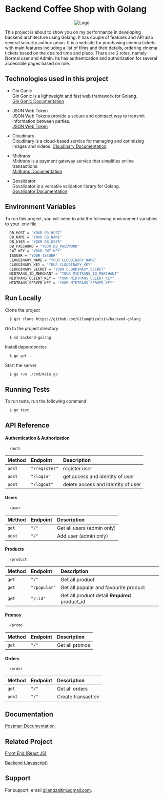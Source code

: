 # Backend Coffee Shop with Golang

<div align="center">
  <img src="https://res.cloudinary.com/doncmmfaa/image/upload/v1705476586/samples/Frame_13_ksk8wi.png" alt="Logo" />
</div>

This project is about to show you on my performance in developing backend architecture using Golang. It has couple of features and API also several security authorization. It is a website for purchasing cinema tickets with main features including a list of films and their details, ordering cinema tickets based on the desired time and place. There are 2 roles, namely Normal user and Admin. Its has authentication and authorization for several accessible pages based on role.

## Technologies used in this project

- Gin Gonic \
  Gin Gonic is a lightweight and fast web framework for Golang. \
  [Gin Gonic Documentation](https://pkg.go.dev/github.com/gin-gonic/gin#section-readme)

- JSON Web Token \
  JSON Web Tokens provide a secure and compact way to transmit information between parties. \
  [JSON Web Token](https://jwt.io/introduction)

- Cloudinary \
  Cloudinary is a cloud-based service for managing and optimizing images and videos.
  [Cloudinary Documentation](https://cloudinary.com/documentation)

- Midtrans \
  Midtrans is a payment gateway service that simplifies online transactions. \
  [Midtrans Documentation](https://docs.midtrans.com/)

- Govalidator \
  Govalidator is a versatile validation library for Golang. \
  [Govalidator Documentation](https://github.com/asaskevich/govalidator)

## Environment Variables

To run this project, you will need to add the following environment variables to your .env file

```bash
  DB_HOST = "YOUR DB_HOST"
  DB_NAME = "YOUR DB_NAME"
  DB_USER = "YOUR DB_USER"
  DB_PASSWORD = "YOUR DB_PASSWORD"
  JWT_KEY = "YOUR JWT_KEY"
  ISSUER = "YOUR ISSUER"
  CLOUDINARY_NAME = "YOUR CLOUDINARY_NAME"
  CLOUDINARY_KEY = "YOUR CLOUDINARY_KEY"
  CLOUDINARY_SECRET = "YOUR CLOUDINARY_SECRET"
  MIDTRANS_ID_MERCHANT = "YOUR MIDTRANS_ID_MERCHANT"
  MIDTRANS_CLIENT_KEY = "YOUR MIDTRANS_CLIENT_KEY"
  MIDTRANS_SERVER_KEY = "YOUR MIDTRANS_SERVER_KEY"
```

## Run Locally

Clone the project

```bash
  $ git clone https://github.com/GilangRizaltin/backend-golang
```

Go to the project directory

```bash
  $ cd backend-golang
```

Install dependencies

```bash
  $ go get .
```

Start the server

```bash
  $ go run ./cmd/main.go
```

## Running Tests

To run tests, run the following command

```bash
  $ go test
```

## API Reference

#### Authentication & Authorization

```http
  /auth
```

| Method | Endpoint      | Description                        |
| :----- | :------------ | :--------------------------------- |
| `post` | `"/register"` | register user                      |
| `post` | `"/login"`    | get access and identity of user    |
| `post` | `"/logout"`   | delete access and identity of user |

#### Users

```http
  /user
```

| Method | Endpoint | Description                |
| :----- | :------- | :------------------------- |
| `get`  | `"/"`    | Get all users (admin only) |
| `post` | `"/"`    | Add user (admin only)      |

#### Products

```http
  /product
```

| Method | Endpoint     | Description                                    |
| :----- | :----------- | :--------------------------------------------- |
| `get`  | `"/"`        | Get all product                                |
| `get`  | `"/popular"` | Get all popular and favourite product          |
| `get`  | `"/:id"`     | Get all product detail **Required** product_id |

#### Promos

```http
  /promo
```

| Method | Endpoint | Description    |
| :----- | :------- | :------------- |
| `get`  | `"/"`    | Get all promos |

#### Orders

```http
  /order
```

| Method | Endpoint | Description        |
| :----- | :------- | :----------------- |
| `get`  | `"/"`    | Get all orders     |
| `post` | `"/"`    | Create transaction |

## Documentation

[Postman Documentation](https://documenter.getpostman.com/view/29696636/2s9YsRbURh)

## Related Project

[Front End (React JS)](https://github.com/GilangRizaltin/Coffee-Shop-React)

[Backend (Javascript)](https://github.com/GilangRizaltin/CoffeeShop)

## Support

For support, email gilangzaltin@gmail.com.
